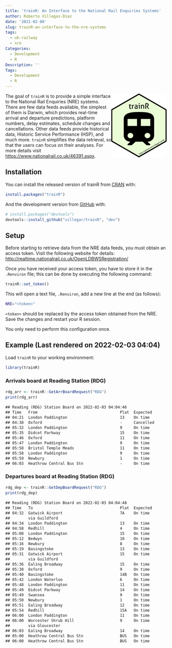 ```yaml
---
title: 'trainR: An Interface to the National Rail Enquiries Systems'
author: Roberto Villegas-Diaz
date: '2021-02-08'
slug: trainR-an-interface-to-the-nre-systems
tags:
  - uk-railway
  - nre
Categories:
  - Development
  - R
Description: ''
Tags:
  - Development
  - R
---
```


<img src="https://raw.githubusercontent.com/villegar/trainR/main/inst/images/logo.png" alt="logo" align="right" height=200px/>

The goal of `trainR` is to provide a simple interface to the 
National Rail Enquiries (NRE) systems. There are few data feeds 
available, the simplest of them is Darwin, which provides real-time 
arrival and departure predictions, platform numbers, delay estimates, 
schedule changes and cancellations. Other data feeds provide historical 
data, Historic Service Performance (HSP), and much more. `trainR` 
simplifies the data retrieval, so that the users can focus on their 
analyses. For more details visit 
https://www.nationalrail.co.uk/46391.aspx.

## Installation

You can install the released version of trainR from [CRAN](https://CRAN.R-project.org) with:

``` r
install.packages("trainR")
```

And the development version from [GitHub](https://github.com/) with:

``` r
# install.packages("devtools")
devtools::install_github("villegar/trainR", "dev")
```

## Setup
Before starting to retrieve data from the NRE data feeds, you must obtain an access token. 
Visit the following website for details: http://realtime.nationalrail.co.uk/OpenLDBWSRegistration/

Once you have received your access token, you have to store it in the `.Renviron` file; this can be 
done by executing the following command:


```r
trainR::set_token()
```

This will open a text file, `.Renviron`, add a new line at the end (as follows):

```bash
NRE="<token>"
```

`<token>` should be replaced by the access token obtained from the NRE. Save the changes and restart 
your R session.

You only need to perform this configuration once.

## Example (Last rendered on 2022-02-03 04:04)

Load `trainR` to your working environment:

```r
library(trainR)
```

### Arrivals board at Reading Station (RDG)


```r
rdg_arr <- trainR::GetArrBoardRequest("RDG")
print(rdg_arr)
```

```
## Reading (RDG) Station Board on 2022-02-03 04:04:46
## Time   From                                    Plat  Expected
## 04:21  London Paddington                       13    On time
## 04:38  Oxford                                  -     Cancelled
## 05:32  London Paddington                       9     On time
## 05:35  Didcot Parkway                          15    On time
## 05:46  Oxford                                  11    On time
## 05:47  London Paddington                       9     On time
## 05:58  Bristol Temple Meads                    11    On time
## 05:58  London Paddington                       9     On time
## 05:59  Newbury                                 1     On time
## 06:03  Heathrow Central Bus Stn                -     On time
```

### Departures board at Reading Station (RDG)


```r
rdg_dep <- trainR::GetDepBoardRequest("RDG")
print(rdg_dep)
```

```
## Reading (RDG) Station Board on 2022-02-03 04:04:48
## Time   To                                      Plat  Expected
## 04:32  Gatwick Airport                         7A    On time
##        via Guildford                           
## 04:34  London Paddington                       13    On time
## 04:58  Redhill                                 4     On time
## 05:08  London Paddington                       15    On time
## 05:12  Bedwyn                                  10    On time
## 05:16  Newbury                                 8     On time
## 05:19  Basingstoke                             13    On time
## 05:31  Gatwick Airport                         15    On time
##        via Guildford                           
## 05:36  Ealing Broadway                         15    On time
## 05:38  Oxford                                  9     On time
## 05:40  Basingstoke                             14B   On time
## 05:42  London Waterloo                         6     On time
## 05:48  London Paddington                       11    On time
## 05:49  Didcot Parkway                          14    On time
## 05:49  Swansea                                 9     On time
## 05:50  Newbury                                 1     On time
## 05:51  Ealing Broadway                         12    On time
## 05:54  Redhill                                 15A   On time
## 06:00  London Paddington                       11    On time
## 06:00  Worcester Shrub Hill                    9     On time
##        via Gloucester                          
## 06:03  Ealing Broadway                         14    On time
## 05:00  Heathrow Central Bus Stn                BUS   On time
## 06:00  Heathrow Central Bus Stn                BUS   On time
```
